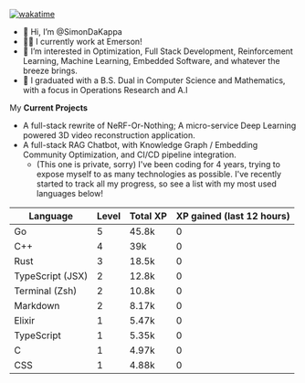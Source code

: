 
[![wakatime](https://wakatime.com/badge/user/50e6c678-94a9-4739-af51-360aeb113c51.svg)](https://wakatime.com/@50e6c678-94a9-4739-af51-360aeb113c51)

- 👋 Hi, I’m @SimonDaKappa
- 🧑‍💼 I currently work at Emerson!
- 👀 I’m interested in Optimization, Full Stack Development, Reinforcement Learning, Machine Learning, Embedded Software, and whatever the breeze brings.
- 🌱 I graduated with a B.S. Dual in Computer Science and Mathematics, with a focus in Operations Research and A.I

My **Current Projects** 
- A full-stack rewrite of NeRF-Or-Nothing; A micro-service Deep Learning powered 3D video reconstruction application.
- A full-stack RAG Chatbot, with Knowledge Graph / Embedding Community Optimization, and CI/CD pipeline integration.
  - (This one is private, sorry)
I've been coding for 4 years, trying to expose myself to as many technologies as possible. I've recently started to track all my progress, so see
a list with my most used languages below!

| Language | Level | Total XP | XP gained (last 12 hours) |
| --- | --- | --- | --- |
| Go | 5 | 45.8k | 0 |
| C++ | 4 | 39k | 0 |
| Rust | 3 | 18.5k | 0 |
| TypeScript (JSX) | 2 | 12.8k | 0 |
| Terminal (Zsh) | 2 | 10.8k | 0 |
| Markdown | 2 | 8.17k | 0 |
| Elixir | 1 | 5.47k | 0 |
| TypeScript | 1 | 5.35k | 0 |
| C | 1 | 4.97k | 0 |
| CSS | 1 | 4.88k | 0 |